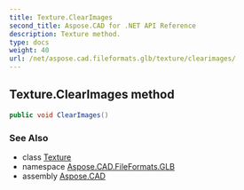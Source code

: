 ```yaml
---
title: Texture.ClearImages
second_title: Aspose.CAD for .NET API Reference
description: Texture method. 
type: docs
weight: 40
url: /net/aspose.cad.fileformats.glb/texture/clearimages/
---
```

## Texture.ClearImages method

```csharp
public void ClearImages()
```

### See Also

* class [Texture](../)
* namespace [Aspose.CAD.FileFormats.GLB](../../texture/)
* assembly [Aspose.CAD](../../../)


